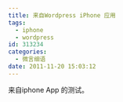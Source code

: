 ```yaml
---
title: 来自Wordpress iPhone 应用
tags:
  - iphone
  - wordpress
id: 313234
categories:
  - 微言细语
date: 2011-11-20 15:03:12
---
```


来自iphone App 的测试。